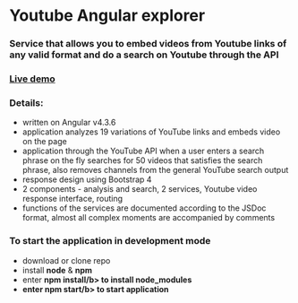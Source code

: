 <h1>Youtube Angular explorer</h1>
<h3>Service that allows you to embed videos from Youtube links of any valid format and do a search on Youtube through the API</h3>
<h3><a href="http://melomance.net/angular2-youtube-explorer">Live demo</a></h3>

<h3>Details:</h3>
<ul>
  <li>written on Angular v4.3.6</li>
  <li>application analyzes 19 variations of YouTube links and embeds video on the page</li>
  <li>application through the YouTube API when a user enters a search phrase on the fly searches for 50 videos that satisfies the search phrase, also removes channels from the general YouTube search output</li>
  <li>response design using Bootstrap 4</li>
  <li>2 components - analysis and search, 2 services, Youtube video response interface, routing</li>
  <li>functions of the services are documented according to the JSDoc format, almost all complex moments are accompanied by comments</li>
</ul>

<h3>To start the application in development mode</h3>
<ul>
  <li>download or clone repo</li>
  <li>install <b>node</b> & <b>npm</b></li>
  <li>enter <b>npm install/b> to install node_modules</li>
  <li>enter <b>npm start/b> to start application</li>
</ul>
